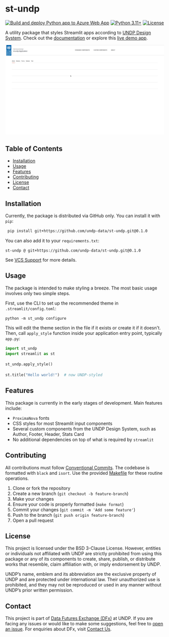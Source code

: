 # st-undp

[![Build and deploy Python app to Azure Web App](https://github.com/undp-data/st-undp/actions/workflows/azure-webapps-python.yml/badge.svg)](https://github.com/undp-data/st-undp/actions/workflows/azure-webapps-python.yml)
[![Python 3.11+](https://img.shields.io/badge/python-3.11+-blue.svg)](https://www.python.org/downloads/release/python-3110/)
[![License](https://img.shields.io/github/license/undp-data/st-undp)](https://github.com/undp-data/st-undp/blob/main/LICENSE)

A utility package that styles Streamlit apps according to [UNDP Design System](https://design.undp.org).
Check out the [documentation](https://undp-data.github.io/st-undp) or explore this [live demo app](https://st-undp.azurewebsites.net).

![Preview](docs/assets/images/preview.gif)

## Table of Contents

- [Installation](#installation)
- [Usage](#usage)
- [Features](#features)
- [Contributing](#contributing)
- [License](#license)
- [Contact](#contact)

## Installation

Currently, the package is distributed via GitHub only. You can install it with `pip`:

```bash
 pip install git+https://github.com/undp-data/st-undp.git@0.1.0
```

You can also add it to your `requirements.txt`:

```requirements
st-undp @ git+https://github.com/undp-data/st-undp.git@0.1.0
```

See [VCS Support](https://pip.pypa.io/en/stable/topics/vcs-support/#vcs-support) for more details.

## Usage

The package is intended to make styling a breeze. The most basic usage involves only two simple steps.

First, use the CLI to set up the recommended theme in `.streamlit/config.toml`:

```shell
python -m st_undp configure
```

This will edit the theme section in the file if it exists or create it if it doesn't.
Then, call `apply_style` function inside your application entry point, typically `app.py`: 

```python
import st_undp
import streamlit as st

st_undp.apply_style()

st.title("Hello world!")  # now UNDP-styled
```

## Features

This package is currently in the early stages of development. Main features include:

- `ProximaNova` fonts
- CSS styles for most Streamlit input components
- Several custom components from the UNDP Design System, such as Author, Footer, Header, Stats Card
- No additional dependencies on top of what is required by `streamlit`

## Contributing

All contributions must follow [Conventional Commits](https://www.conventionalcommits.org/en/v1.0.0/).
The codebase is formatted with `black` and `isort`. Use the provided [Makefile](./Makefile) for these
routine operations.

1. Clone or fork the repository
2. Create a new branch (`git checkout -b feature-branch`)
3. Make your changes
4. Ensure your code is properly formatted (`make format`)
5. Commit your changes (`git commit -m 'Add some feature'`)
6. Push to the branch (`git push origin feature-branch`)
7. Open a pull request

## License

This project is licensed under the BSD 3-Clause License. However, entities or individuals not affiliated with UNDP 
are strictly prohibited from using this package or any of its components to create, share, publish, or distribute works 
that resemble, claim affiliation with, or imply endorsement by UNDP.

UNDP’s name, emblem and its abbreviation are the exclusive property of UNDP and are protected under international law. 
Their unauthorized use is prohibited, and they may not be reproduced or used in any manner without UNDP’s prior written permission. 

## Contact

This project is part of [Data Futures Exchange (DFx)](https://data.undp.org) at UNDP.
If you are facing any issues or would like to make some suggestions, feel free to 
[open an issue](https://github.com/undp-data/st-undp/issues/new/choose). 
For enquiries about DFx, visit [Contact Us](https://data.undp.org/contact-us).
